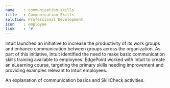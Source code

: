 ```yaml
---
name    : communication-skills
title   : Communication Skills
solution: Professional Development
icon    : employee
link    : '#'
---
```

Intuit launched an initiative to increase the productivity of its work groups and enhance communication between groups across the organization. As part of this initiative, Intuit identified the need to make basic communication skills training available to employees. EdgePoint worked with Intuit to create an eLearning course, targeting the primary skills needing improvement and providing examples relevant to Intuit employees.

An explanation of communication basics and SkillCheck activities.

